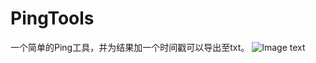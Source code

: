 # PingTools
一个简单的Ping工具，并为结果加一个时间戳可以导出至txt。
![Image text](https://bgithub.xyz/SixXue/PingTools/blob/main/photos/PingTools.png)
